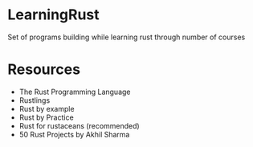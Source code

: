 # LearningRust

Set of programs building while learning rust through number of courses

# Resources

- The Rust Programming Language
- Rustlings
- Rust by example
- Rust by Practice
- Rust for rustaceans (recommended)
- 50 Rust Projects by Akhil Sharma
